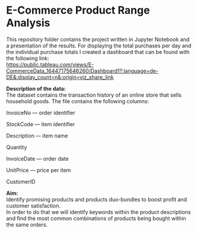 # E-Commerce Product Range Analysis
This repository folder contains the project written in Jupyter Notebook and a presentation of the results. For displaying the total purchases per day and the individual purchase totals I created a dashboard that can be found with the following link: <br> https://public.tableau.com/views/E-CommerceData_16447175646260/Dashboard1?:language=de-DE&:display_count=n&:origin=viz_share_link

**Description of the data:** <br>
The dataset contains the transaction history of an online store that sells household goods.
The file contains the following columns:

InvoiceNo — order identifier

StockCode — item identifier

Description — item name

Quantity

InvoiceDate — order date

UnitPrice — price per item

CustomerID

**Aim:** <br>
Identify promising products and products duo-bundles to boost profit and customer satisfaction. <br>
In order to do that we will identify keywords within the product descriptions and find the most common combinations of products being bought within the same orders.
 
